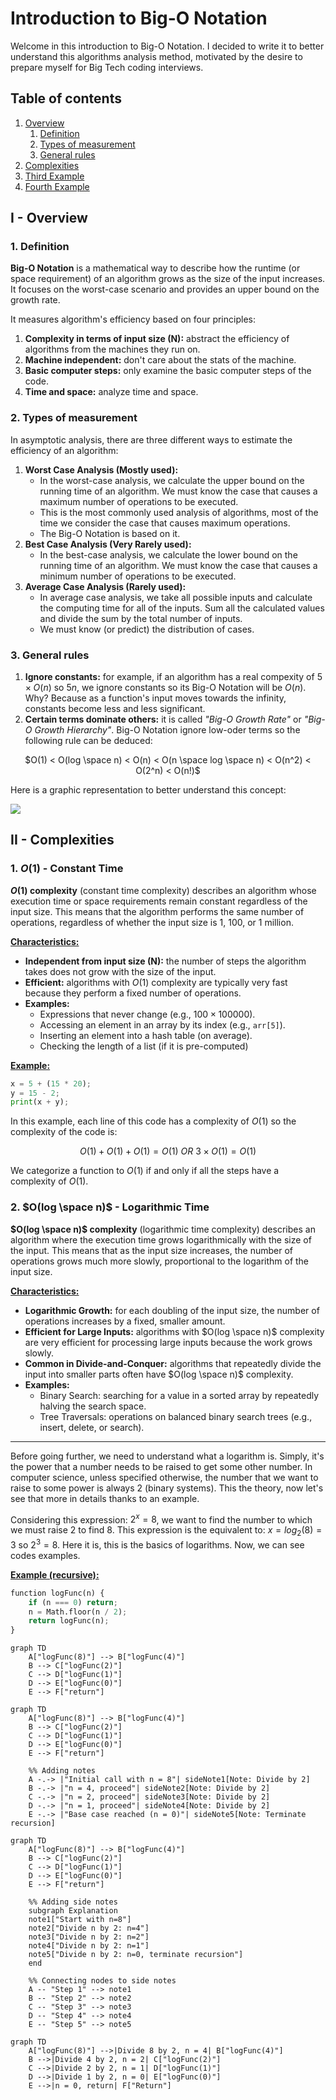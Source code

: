 # Introduction to Big-O Notation

Welcome in this introduction to Big-O Notation. I decided to write it to better understand this algorithms analysis method, motivated by the desire to prepare myself for Big Tech coding interviews.

## Table of contents

1. [Overview](#overview)
	1. [Definition](#definition)
	2. [Types of measurement](#types-of-measurement)
	2. [General rules](#general-rules)
2. [Complexities](#complexities)
3. [Third Example](#third-example)
4. [Fourth Example](#fourth-examplehttpwwwfourthexamplecom)

## I - Overview

### 1. Definition

**Big-O Notation** is a mathematical way to describe how the runtime (or space requirement) of an algorithm grows as the size of the input increases. It focuses on the worst-case scenario and provides an upper bound on the growth rate.

It measures algorithm's efficiency based on four principles:

1. **Complexity in terms of input size (N):** abstract the efficiency of algorithms from the machines they run on.
2. **Machine independent:** don't care about the stats of the machine.
3. **Basic computer steps:** only examine the basic computer steps of the code.
4. **Time and space:** analyze time and space.

### 2. Types of measurement

In asymptotic analysis, there are three different ways to estimate the efficiency of an algorithm:

1. **Worst Case Analysis (Mostly used):**
	- In the worst-case analysis, we calculate the upper bound on the running time of an algorithm. We must know the case that causes a maximum number of operations to be executed.
	- This is the most commonly used analysis of algorithms, most of the time we consider the case that causes maximum operations.
	- The Big-O Notation is based on it.
2. **Best Case Analysis (Very Rarely used):**
	- In the best-case analysis, we calculate the lower bound on the running time of an algorithm. We must know the case that causes a minimum number of operations to be executed.
3. **Average Case Analysis (Rarely used):**
	- In average case analysis, we take all possible inputs and calculate the computing time for all of the inputs. Sum all the calculated values and divide the sum by the total number of inputs.
	- We must know (or predict) the distribution of cases.

### 3. General rules

1. **Ignore constants:** for example, if an algorithm has a real compexity of $5 \times O(n)$ so $5n$, we ignore constants so its Big-O Notation will be $O(n)$. Why? Because as a function's input moves towards the infinity, constants become less and less significant.
2. **Certain terms dominate others:** it is called *"Big-O Growth Rate"* or *"Big-O Growth Hierarchy"*. Big-O Notation ignore low-oder terms so the following rule can be deduced:

<div style="text-align: center">

$O(1) < O(log \space n) < O(n) < O(n \space log \space n) < O(n^2) < O(2^n) < O(n!)$

</div>

Here is a graphic representation to better understand this concept:

![](https://miro.medium.com/v2/resize:fit:720/format:webp/0*P5FlnSY6h2Y7hAE5.png)

## II - Complexities

### 1. $O(1)$ - Constant Time

**$O(1)$ complexity** (constant time complexity) describes an algorithm whose execution time or space requirements remain constant regardless of the input size. This means that the algorithm performs the same number of operations, regardless of whether the input size is 1, 100, or 1 million.

<u>**Characteristics:**</u>

- **Independent from input size (N):** the number of steps the algorithm takes does not grow with the size of the input.
- **Efficient:** algorithms with $O(1)$ complexity are typically very fast because they perform a fixed number of operations.
- **Examples:**
	- Expressions that never change (e.g., $100 \times 100000$).
	- Accessing an element in an array by its index (e.g., `arr[5]`).
	- Inserting an element into a hash table (on average).
	- Checking the length of a list (if it is pre-computed)

<u>**Example:**</u>

```Python
x = 5 + (15 * 20);
y = 15 - 2;
print(x + y);
```

In this example, each line of this code has a complexity of $O(1)$ so the complexity of the code is:

<div style="text-align: center">

$O(1) + O(1) + O(1) = O(1)$
$OR$
$3 \times O(1) = O(1)$

</div>

We categorize a function to $O(1)$ if and only if all the steps have a complexity of $O(1)$.

### 2. $O(log \space n)$ - Logarithmic Time

**$O(log \space n)$ complexity** (logarithmic time complexity) describes an algorithm where the execution time grows logarithmically with the size of the input. This means that as the input size increases, the number of operations grows much more slowly, proportional to the logarithm of the input size.

<u>**Characteristics:**</u>

- **Logarithmic Growth:** for each doubling of the input size, the number of operations increases by a fixed, smaller amount.
- **Efficient for Large Inputs:** algorithms with $O(log \space n)$ complexity are very efficient for processing large inputs because the work grows slowly.
- **Common in Divide-and-Conquer:** algorithms that repeatedly divide the input into smaller parts often have $O(log \space n)$ complexity.
- **Examples:**
	- Binary Search: searching for a value in a sorted array by repeatedly halving the search space.
	- Tree Traversals: operations on balanced binary search trees (e.g., insert, delete, or search).

---

Before going further, we need to understand what a logarithm is. Simply, it's the power that a number needs to be raised to get some other number. In computer science, unless specified otherwise, the number that we want to raise to some power is always 2 (binary systems). This the theory, now let's see that more in details thanks to an example.

Considering this expression: $2^x = 8$, we want to find the number to which we must raise 2 to find 8. This expression is the equivalent to: $x = log_2(8) = 3$ so $2^3 = 8$. Here it is, this is the basics of logarithms. Now, we can see codes examples.

<u>**Example (recursive):**</u>

```Python
function logFunc(n) {
	if (n === 0) return;
	n = Math.floor(n / 2);
	return logFunc(n);
}
```

```mermaid
graph TD
    A["logFunc(8)"] --> B["logFunc(4)"]
    B --> C["logFunc(2)"]
    C --> D["logFunc(1)"]
    D --> E["logFunc(0)"]
    E --> F["return"]

```

```mermaid
graph TD
    A["logFunc(8)"] --> B["logFunc(4)"]
    B --> C["logFunc(2)"]
    C --> D["logFunc(1)"]
    D --> E["logFunc(0)"]
    E --> F["return"]

    %% Adding notes
    A -.-> |"Initial call with n = 8"| sideNote1[Note: Divide by 2]
    B -.-> |"n = 4, proceed"| sideNote2[Note: Divide by 2]
    C -.-> |"n = 2, proceed"| sideNote3[Note: Divide by 2]
    D -.-> |"n = 1, proceed"| sideNote4[Note: Divide by 2]
    E -.-> |"Base case reached (n = 0)"| sideNote5[Note: Terminate recursion]

```

```mermaid
graph TD
    A["logFunc(8)"] --> B["logFunc(4)"]
    B --> C["logFunc(2)"]
    C --> D["logFunc(1)"]
    D --> E["logFunc(0)"]
    E --> F["return"]

    %% Adding side notes
    subgraph Explanation
    note1["Start with n=8"]
    note2["Divide n by 2: n=4"]
    note3["Divide n by 2: n=2"]
    note4["Divide n by 2: n=1"]
    note5["Divide n by 2: n=0, terminate recursion"]
    end

    %% Connecting nodes to side notes
    A -- "Step 1" --> note1
    B -- "Step 2" --> note2
    C -- "Step 3" --> note3
    D -- "Step 4" --> note4
    E -- "Step 5" --> note5

```

```mermaid
graph TD
    A["logFunc(8)"] -->|Divide 8 by 2, n = 4| B["logFunc(4)"]
    B -->|Divide 4 by 2, n = 2| C["logFunc(2)"]
    C -->|Divide 2 by 2, n = 1| D["logFunc(1)"]
    D -->|Divide 1 by 2, n = 0| E["logFunc(0)"]
    E -->|n = 0, return| F["Return"]

```
